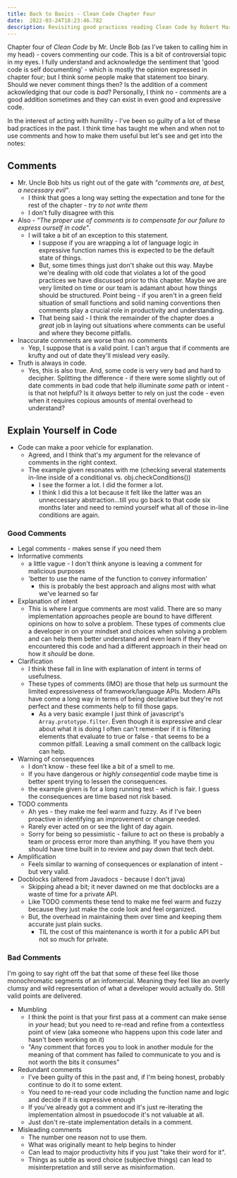 ```yaml
---
title: Back to Basics - Clean Code Chapter Four 
date:  2022-03-24T18:23:46.782
description: Revisiting good practices reading Clean Code by Robert Martin
---
```


Chapter four of _Clean Code_ by Mr. Uncle Bob (as I've taken to calling him in my head) - covers commenting our code. This is a bit of controversial topic in my eyes. I fully understand and acknowledge the sentiment that 'good code is self documenting' - which is mostly the opinion expressed in chapter four; but I think some people make that statement too binary. Should we never comment things then? Is the addition of a comment ackowledging that our code is _bad_? Personally, I think no - comments are a good addition sometimes and they can exist in even good and expressive code. 

In the interest of acting with humility - I've been so guilty of a lot of these bad practices in the past. I think time has taught me when and when not to use comments and how to make them useful but let's see and get into the notes:

## Comments
- Mr. Uncle Bob hits us right out of the gate with _"comments are, at best, a necessary evil"_.
  - I think that goes a long way setting the expectation and tone for the rest of the chapter - _try to not write them_
  - I don't fully disagree with this
- Also - _"The proper use of comments is to compensate for our failure to express ourself in code"_.
  - I will take a bit of an exception to this statement.
    - I suppose if you are wrapping a lot of language logic in expressive function names this is expected to be the default state of things.
    - But, some times things just don't shake out this way. Maybe we're dealing with old code that violates a lot of the good practices we have discussed prior to this chapter. Maybe we are very limited on time or our team is adamant about how things should be structured. Point being - if you aren't in a green field situation of small functions and solid naming conventions then comments play a crucial role in productivity and understanding.
    - That being said - I think the remainder of the chapter does a _great_ job in laying out situations where comments can be useful and where they become pitfalls.
- Inaccurate comments are worse than no comments
  - Yep, I suppose that is a valid point. I can't argue that if comments are krufty and out of date they'll mislead very easily.
- Truth is always in code.
  - Yes, this is also true. And, some code is very very bad and hard to decipher. Splitting the difference - if there were some slightly out of date comments in bad code that help illuminate _some_ path or intent - is that not helpful? Is it _always_ better to rely on just the code - even when it requires copious amounts of mental overhead to understand?


## Explain Yourself in Code
- Code can make a poor vehicle for explanation.
  - Agreed, and I think that's my argument for the relevance of comments in the right context.
  - The example given resonates with me (checking several statements in-line inside of a conditional vs. obj.checkConditions())
    - I see the former a lot. I did the former a lot.
    - I think I did this a lot because it felt like the latter was an unneccessary abstraction...till you go back to that code six months later and need to remind yourself what all of those in-line conditions are again.

### Good Comments
- Legal comments - makes sense if you need them
- Informative comments
  - a little vague - I don't think anyone is leaving a comment for malicious purposes
  - 'better to use the name of the function to convey information'
    - this is probably the best approach and aligns most with what we've learned so far
- Explanation of intent
  - This is where I argue comments are most valid. There are so many implementation approaches people are bound to have different opinions on how to solve a problem. These types of comments clue a developer in on your mindset and choices when solving a problem and can help them better understand and even learn if they've encountered this code and had a different approach in their head on how it _should_ be done.
- Clarification
  - I think these fall in line with explanation of intent in terms of usefulness.
  - These types of comments (IMO) are those that help us surmount the limited expressiveness of framework/language APIs. Modern APIs have come a long way in terms of being declarative but they're not perfect and these comments help to fill those gaps.
    - As a very basic example I just think of javascript's `Array.prototype.filter`. Even though it is expressive and clear about what it is doing I often can't remember if it is filtering elements that evaluate to true or false - that seems to be a common pitfall. Leaving a small comment on the callback logic can help.
- Warning of consequences
  - I don't know - these feel like a bit of a smell to me.
  - If you have dangerous or _highly conseqential_ code maybe time is better spent trying to lessen the consequences.
  - the example given is for a long running test - which is fair. I guess the consequences are time based not risk based.
- TODO comments
  - Ah yes - they make me feel warm and fuzzy. As if I've been proactive in identifying an improvement or change needed.
  - Rarely ever acted on or see the light of day again.
  - Sorry for being so pessimistic - failure to act on these is probably a team or process error more than anything. If you have them you should have time built in to review and pay down that tech debt.
- Amplification
  - Feels similar to warning of consequences or explanation of intent - but very valid.
- Docblocks (altered from Javadocs - because I don't java)
  - Skipping ahead a bit; it never dawned on me that docblocks are a waste of time for a private API.
  - Like TODO comments these tend to make me feel warm and fuzzy because they just make the code look and feel organized.
  - But, the overhead in maintaining them over time and keeping them accurate just plain sucks.
    - TIL the cost of this maintenance is worth it for a public API but not so much for private.

### Bad Comments
I'm going to say right off the bat that some of these feel like those monochromatic segments of an infomercial. Meaning they feel like an overly clumsy and wild representation of what a developer would actually do. Still valid points are delivered.

- Mumbling
  - I think the point is that your first pass at a comment can make sense in _your_ head; but you need to re-read and refine from a contextless point of view (aka someone who happens upon this code later and hasn't been working on it)
  - "Any comment that forces you to look in another module for the meaning of that comment has failed to communicate to you and is not worth the bits it consumes"
- Redundant comments
  - I've been guilty of this in the past and, if I'm being honest, probably continue to do it to some extent.
  - You need to re-read your code including the function name and logic and decide if it is expressive enough
  - If you've already got a comment and it's just re-iterating the implementation almost in psuedocode it's not valuable at all.
  - Just don't re-state implementation details in a comment.
- Misleading comments
  - The number one reason not to use them.
  - What was originally meant to help begins to hinder
  - Can lead to major productivity hits if you just "take their word for it".
  - Things as subtle as word choice (subjective things) can lead to misinterpretation and still serve as misinformation.
